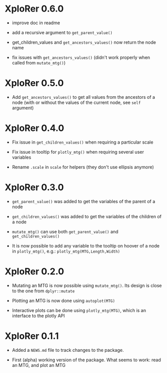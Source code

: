 # XploRer 0.6.0

* improve doc in readme 

* add a recursive argument to `get_parent_value()`

* get_children_values and `get_ancestors_values()` now return the node name

* fix issues with `get_ancestors_values()` (didn't work properly when called from `mutate_mtg()`)


# XploRer 0.5.0

 * Add `get_ancestors_values()` to get all values from the ancestors of a node (with or without the values of the current node, see `self` argument) 

# XploRer 0.4.0

* Fix issue in `get_children_values()` when requiring a particular scale

* Fix issue in tooltip for `plotly_mtg()` when requiring several user variables

* Rename `.scale` in `scale` for helpers (they don't use ellipsis anymore)

# XploRer 0.3.0

* `get_parent_value()` was added to get the variables of the parent of a node

* `get_children_values()` was added to get the variables of the children of a node

* `mutate_mtg()` can use both `get_parent_value()` and `get_children_values()`

* It is now possible to add any variable to the tooltip on hoover of a node in `plotly_mtg()`, e.g.: `plotly_mtg(MTG,Length,Width)`

# XploRer 0.2.0

* Mutating an MTG is now possible using `mutate_mtg()`. Its design is close to the one from `dplyr::mutate`

* Plotting an MTG is now done using `autoplot(MTG)`  

* Interactive plots can be done using `plotly_mtg(MTG)`, which is an interface to the plotly API

# XploRer 0.1.1

* Added a `NEWS.md` file to track changes to the package.  

* First (alpha) working version of the package. What seems to work: read an MTG, and plot an MTG

